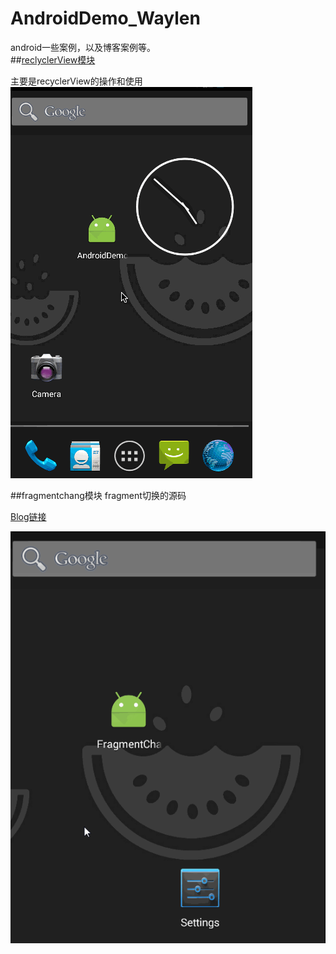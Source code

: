 # AndroidDemo_Waylen
android一些案例，以及博客案例等。<br/>
##[reclyclerView模块](https://github.com/waylen505/AndroidDemo_Waylen/tree/master/recyclerview/src/main/java/com/example/waylenwang/androiddemo_waylen)

 主要是recyclerView的操作和使用
 ![](https://raw.githubusercontent.com/Waylenw/AndroidDemo_Waylen/master/screen/recyclerView.gif)

##fragmentchang模块
  fragment切换的源码
  
  [Blog链接](http://waylenw.github.io/Android/android-fragment-change-one/)
  
  ![](https://raw.githubusercontent.com/Waylenw/AndroidDemo_Waylen/master/screen/fragmentchange.gif)
 
